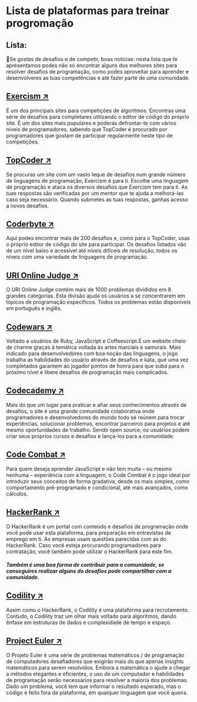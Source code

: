 <h1>Lista de plataformas para treinar progromação</h1>

## Lista:
<p> 🚀Se gostas de desafios e de competir, boas notícias: nesta lista que te apresentamos podes não só encontrar alguns dos melhores sites para resolver desafios de programação, como podes aproveitar para aprender e desenvolveres as tuas competências e até fazer parte de uma comunidade.</p>

## <a href="https://exercism.io/">Exercism ↗</a>
   <p>É um dos principais sites para competições de algoritmos. Encontras uma série de desafios para completares utilizando o editor de código do próprio site. É um dos sites mais populares e poderás defrontar-te com vários níveis de programadores, sabendo que TopCoder é procurado por programadores que gostam de participar regularmente neste tipo de competições.</p>

## <a href="https://www.topcoder.com/">TopCoder ↗</a>
   <p>Se procuras um site com um vasto leque de desafios num grande número de linguagens de programação, Exercism é para ti. Escolhe uma linguagem de programação e ataca os diversos desafios que Exercism tem para ti. As tuas respostas são verificadas por um mentor que te ajuda a melhorá-las caso seja necessário. Quando submetes as tuas respostas, ganhas acesso a novos desafios.</p>

## <a href="https://coderbyte.com/">Coderbyte ↗</a>
   <p>Aqui podes encontrar mais de 200 desafios e, como para o TopCoder, usas o próprio editor de código do site para participar. Os desafios listados vão de um nível baixo e acessível até níveis difíceis de resolução, todos os níveis com uma variedade de linguagens de programação.

## <a href="https://www.urionlinejudge.com.br/">URI Online Judge ↗</a>
   <p>O URI Online Judge contém mais de 1000 problemas divididos em 8 grandes categorias. Esta divisão ajuda os usuários a se concentrarem em tópicos de programação específicos. Todos os problemas estão disponíveis em português e inglês.</p>

## <a href="https://www.codewars.com/">Codewars ↗</a>
<p>Voltado a usuários de Ruby, JavaScript e Coffeescript.É um website cheio de charme graças à temática voltada às artes marciais e samurais. Mais indicado para desenvolvedores com boa noção das linguagens, o jogo trabalha as habilidades do usuário através de desafios e kata, que uma vez completados garantem ao jogador pontos de honra para que suba para o próximo nível e libere desafios de programação mais complicados.</p>

## <a href="https://www.codecademy.com/">Codecademy ↗</a>
<p>Mais do que um lugar para praticar e afiar seus conhecimentos através de desafios, o site é uma grande comunidade colaborativa onde programadores e desenvolvedores do mundo todo se reúnem para trocar experiências, solucionar problemas, encontrar parceiros para projetos e até mesmo oportunidades de trabalho. Sendo open source, os usuários podem criar seus próprios cursos e desafios e lança-los para a comunidade.</p>

## <a href="https://codecombat.com/play">Code Combat ↗</a>
<p>Para quem deseja aprender JavaScript e não tem muita – ou mesmo nenhuma – experiência com a linguagem, o Code Combat é o jogo ideal por introduzir seus conceitos de forma gradativa, desde os mais simples, como comportamento pré-programado e condicional, até mais avançados, como cálculos.</p>

## <a href="https://www.hackerrank.com/create-account/?h_r=home&h_l=header">HackerRank ↗</a>
<p>O HackerRank é um portal com conteúdo e desafios de programação onde você pode usar esta plataforma, para preparação em entrevistas de emprego em ti. As empresas usam questões parecidas com as do HackerRank. Caso você esteja procurando programadores para contratação, você também pode utilizar o HackerRank para este fim.</p>
<h5>Também é uma boa forma de contribuir para a comunidade, se conseguires realizar alguns do desafios pode compartilhar com a comunidade.</h5>

## <a href="https://www.codility.com/">Codility ↗</a>
<p>Assim como o HackerRank, o Codility é uma plataforma para recrutamento. Contudo, o Codility traz um olhar mais voltado para algoritmos, dando ênfase em estruturas de dados e complexidade de tempo e espaço.<p>

## <a href="https://projecteuler.net/">Project Euler ↗</a>
<p>O Projeto Euler é uma série de problemas matemáticos / de programação de computadores desafiadores que exigirão mais do que apenas insights matemáticos para serem resolvidos. Embora a matemática o ajude a chegar a métodos elegantes e eficientes, o uso de um computador e habilidades de programação serão necessários para resolver a maioria dos problemas.
Dado um problema, você tem que informar o resultado esperado, mas o código é feito fora da plataforma, em qualquer linguagem que você queira.
</p>

